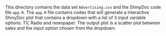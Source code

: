 This directory contains the data set `Advertising.csv` and the ShinyDoc code file `app.R`. The `app.R` file contains codes that will generate a interactive ShinyDoc plot that contains a dropdown with a list of 3 input variable options: TV, Radio and newspaper. The output plot is a scatter plot between sales and the input option chosen from the dropdown.
